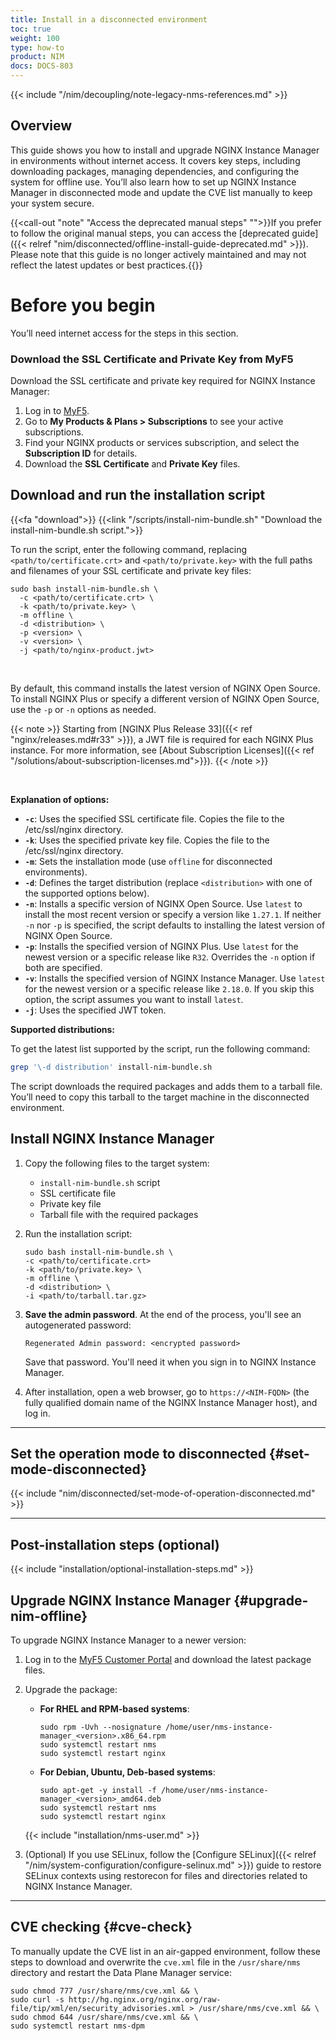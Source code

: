 ```yaml
---
title: Install in a disconnected environment
toc: true
weight: 100
type: how-to
product: NIM
docs: DOCS-803
---
```


{{< include "/nim/decoupling/note-legacy-nms-references.md" >}}

## Overview

This guide shows you how to install and upgrade NGINX Instance Manager in environments without internet access. It covers key steps, including downloading packages, managing dependencies, and configuring the system for offline use. You’ll also learn how to set up NGINX Instance Manager in disconnected mode and update the CVE list manually to keep your system secure.

{{<call-out "note" "Access the deprecated manual steps" "">}}If you prefer to follow the original manual steps, you can access the [deprecated guide]({{< relref "nim/disconnected/offline-install-guide-deprecated.md" >}}). Please note that this guide is no longer actively maintained and may not reflect the latest updates or best practices.{{</call-out>}}

# Before you begin

You’ll need internet access for the steps in this section.

### Download the SSL Certificate and Private Key from MyF5

Download the SSL certificate and private key required for NGINX Instance Manager:

1. Log in to [MyF5](https://my.f5.com/manage/s/).
1. Go to **My Products & Plans > Subscriptions** to see your active subscriptions.
1. Find your NGINX products or services subscription, and select the **Subscription ID** for details.
1. Download the **SSL Certificate** and **Private Key** files.

## Download and run the installation script

{{<fa "download">}} {{<link "/scripts/install-nim-bundle.sh" "Download the install-nim-bundle.sh script.">}}

To run the script, enter the following command, replacing `<path/to/certificate.crt>` and `<path/to/private.key>` with the full paths and filenames of your SSL certificate and private key files:

```shell
sudo bash install-nim-bundle.sh \
  -c <path/to/certificate.crt> \
  -k <path/to/private.key> \
  -m offline \
  -d <distribution> \
  -p <version> \
  -v <version> \
  -j <path/to/nginx-product.jwt>
```

<br>

By default, this command installs the latest version of NGINX Open Source. To install NGINX Plus or specify a different version of NGINX Open Source, use the `-p` or `-n` options as needed.

{{< note >}} Starting from [NGINX Plus Release 33]({{< ref "nginx/releases.md#r33" >}}), a JWT file is required for each NGINX Plus instance. For more information, see [About Subscription Licenses]({{< ref "/solutions/about-subscription-licenses.md">}}). {{< /note >}}

<br>

**Explanation of options:**

- **`-c`**: Uses the specified SSL certificate file. Copies the file to the /etc/ssl/nginx directory.
- **`-k`**: Uses the specified private key file. Copies the file to the /etc/ssl/nginx directory.
- **`-m`**: Sets the installation mode (use `offline` for disconnected environments).
- **`-d`**: Defines the target distribution (replace `<distribution>` with one of the supported options below).
- **`-n`**: Installs a specific version of NGINX Open Source. Use `latest` to install the most recent version or specify a version like `1.27.1`. If neither `-n` nor `-p` is specified, the script defaults to installing the latest version of NGINX Open Source.
- **`-p`**: Installs the specified version of NGINX Plus. Use `latest` for the newest version or a specific release like `R32`. Overrides the `-n` option if both are specified.
- **`-v`**: Installs the specified version of NGINX Instance Manager. Use `latest` for the newest version or a specific release like `2.18.0`. If you skip this option, the script assumes you want to install `latest`.
- **`-j`**: Uses the specified JWT token.


**Supported distributions:**

To get the latest list supported by the script, run the following command:

```bash
grep '\-d distribution' install-nim-bundle.sh
```

The script downloads the required packages and adds them to a tarball file. You’ll need to copy this tarball to the target machine in the disconnected environment.

## Install NGINX Instance Manager

1. Copy the following files to the target system:
   - `install-nim-bundle.sh` script
   - SSL certificate file
   - Private key file
   - Tarball file with the required packages

2. Run the installation script:

    ```shell
    sudo bash install-nim-bundle.sh \
    -c <path/to/certificate.crt> 
    -k <path/to/private.key> \
    -m offline \
    -d <distribution> \
    -i <path/to/tarball.tar.gz>
    ```

3. **Save the admin password**. At the end of the process, you'll see an autogenerated password:

    ```shell
    Regenerated Admin password: <encrypted password>
    ```
    
    Save that password. You'll need it when you sign in to NGINX Instance Manager.

3. After installation, open a web browser, go to `https://<NIM-FQDN>` (the fully qualified domain name of the NGINX Instance Manager host), and log in.

---

## Set the operation mode to disconnected {#set-mode-disconnected}

{{< include "nim/disconnected/set-mode-of-operation-disconnected.md" >}}

---

## Post-installation steps (optional)

{{< include "installation/optional-installation-steps.md"  >}}

## Upgrade NGINX Instance Manager {#upgrade-nim-offline}

To upgrade NGINX Instance Manager to a newer version:

1. Log in to the [MyF5 Customer Portal](https://account.f5.com/myf5) and download the latest package files.
2. Upgrade the package:
   - **For RHEL and RPM-based systems**:

        ```shell
        sudo rpm -Uvh --nosignature /home/user/nms-instance-manager_<version>.x86_64.rpm
        sudo systemctl restart nms
        sudo systemctl restart nginx
        ```

   - **For Debian, Ubuntu, Deb-based systems**:

        ```shell
        sudo apt-get -y install -f /home/user/nms-instance-manager_<version>_amd64.deb
        sudo systemctl restart nms
        sudo systemctl restart nginx
        ```

    {{< include "installation/nms-user.md"  >}}

3.	(Optional) If you use SELinux, follow the [Configure SELinux]({{< relref "/nim/system-configuration/configure-selinux.md"  >}}) guide to restore SELinux contexts using restorecon for files and directories related to NGINX Instance Manager.

---

## CVE checking {#cve-check}

To manually update the CVE list in an air-gapped environment, follow these steps to download and overwrite the `cve.xml` file in the `/usr/share/nms` directory and restart the Data Plane Manager service:

```shell
sudo chmod 777 /usr/share/nms/cve.xml && \
sudo curl -s http://hg.nginx.org/nginx.org/raw-file/tip/xml/en/security_advisories.xml > /usr/share/nms/cve.xml && \
sudo chmod 644 /usr/share/nms/cve.xml && \
sudo systemctl restart nms-dpm
```

